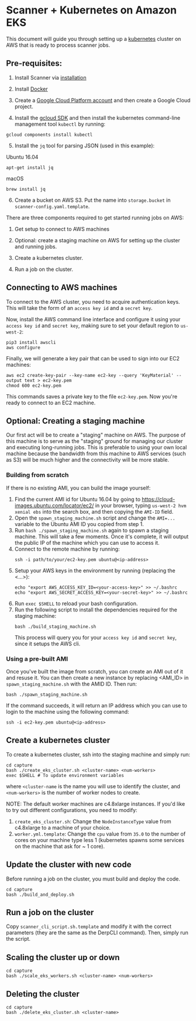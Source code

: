 Scanner + Kubernetes on Amazon EKS
==================================

This document will guide you through setting up a
[kubernetes](https://kubernetes.io/docs/concepts/overview/what-is-kubernetes/)
cluster on AWS that is ready to process scanner jobs.

Pre-requisites:
---------------

1. Install Scanner via [installation](http://scanner.run/installation.html)

2. Install [Docker](https://docs.docker.com/install/)

3. Create a [Google Cloud Platform account](https://cloud.google.com/) and then
   create a Google Cloud project.

4. Install the [gcloud SDK](https://cloud.google.com/sdk/downloads) and then
   install the kubernetes command-line management tool `kubectl` by running:
```
gcloud components install kubectl
```

5. Install the `jq` tool for parsing JSON (used in this example):

Ubuntu 16.04
```
apt-get install jq
```

macOS
```
brew install jq
```

6. Create a bucket on AWS S3. Put the name into `storage.bucket` in `scanner-config.yaml.template`.

There are three components required to get started running jobs on AWS:

1. Get setup to connect to AWS machines

2. Optional: create a staging machine on AWS for setting up the cluster and running jobs.

3. Create a kubernetes cluster.

4. Run a job on the cluster.

## Connecting to AWS machines

To connect to the AWS cluster, you need to acquire authentication keys. This will 
take the form of an `access key id` and a `secret key`.

Now, install the AWS command line interface and configure it using your
`access key id` and `secret key`, making sure to set your default region to
`us-west-2`:
```
pip3 install awscli
aws configure
```

Finally, we will generate a key pair that can be used to sign into our EC2
machines:
```
aws ec2 create-key-pair --key-name ec2-key --query 'KeyMaterial' --output text > ec2-key.pem
chmod 600 ec2-key.pem
```
This commands saves a private key to the file `ec2-key.pem`. Now you're ready to
connect to an EC2 machine.

## Optional: Creating a staging machine

Our first act will be to create a "staging" machine on AWS. The purpose of this
machine is to serve as the "staging" ground for managing our cluster and
executing long-running jobs. This is preferable to using your own local machine
because the bandwidth from this machine to AWS services (such as S3) will be
much higher and the connectivity will be more stable.

### Building from scratch

If there is no existing AMI, you can build the image yourself:

1. Find the current AMI id for Ubuntu 16.04 by going to
   https://cloud-images.ubuntu.com/locator/ec2/ in your browser, typing
   `us-west-2 hvm xenial ebs` into the search box, and then copying the `AMI-ID`
   field.
2. Open the `spawn_staging_machine.sh` script and change the `AMI=...` variable
   to the Ubuntu AMI ID you copied from step 1.
3. Run `bash ./spawn_staging_machine.sh` again to spawn a staging machine. This
   will take a few moments. Once it's complete, it will output the public IP of
   the machine which you can use to access it.
4. Connect to the remote machine by running:
   ```
   ssh -i path/to/your/ec2-key.pem ubuntu@<ip-address>
   ```
5. Setup your AWS keys in the environment by running (replacing the <...>):
   ```
   echo "export AWS_ACCESS_KEY_ID=<your-access-key>" >> ~/.bashrc
   echo "export AWS_SECRET_ACCESS_KEY=<your-secret-key>" >> ~/.bashrc
   ```
6. Run `exec $SHELL` to reload your bash configuration.
7. Run the following script to install the dependencies required for the staging
   machine:
   ```
   bash ./build_staging_machine.sh
   ```
   This process will query you for your `access key id` and `secret key`, since
   it setups the AWS cli.

### Using a pre-built AMI

Once you've built the image from scratch, you can create an AMI out of it and resuse
it. You can then create a new instance by replacing <AMI_ID> in `spawn_staging_machine.sh` 
with the AMID ID. Then run:
```
bash ./spawn_staging_machine.sh
```

If the command succeeds, it will return an IP address which you can use to login
to the machine using the following command:
```
ssh -i ec2-key.pem ubuntu@<ip-address>
```

## Create a kubernetes cluster

To create a kubernetes cluster, ssh into the staging machine and simply run:
```
cd capture
bash ./create_eks_cluster.sh <cluster-name> <num-workers>
exec $SHELL # To update environment variables
```
where `<cluster-name` is the name you will use to identify the cluster, and
`<num-workers>` is the number of worker nodes to create.

NOTE: The default worker machines are c4.8xlarge instances. If you'd like to try
out different configurations, you need to modify:

1. `create_eks_cluster.sh`: Change the `NodeInstanceType` value from c4.8xlarge
   to a machine of your choice.
2. `worker.yml.template`: Change the `cpu` value from `35.0` to the number of cores
   on your machine type less 1 (kubernetes spawns some services on the machine that
   ask for ~ 1 core).

## Update the cluster with new code

Before running a job on the cluster, you must build and deploy the code.

```
cd capture
bash ./build_and_deploy.sh
```

## Run a job on the cluster


Copy `scanner_cli_script.sh.template` and modify it with the correct parameters 
(they are the same as the DerpCLI command). Then, simply run the script.

## Scaling the cluster up or down

```
cd capture
bash ./scale_eks_workers.sh <cluster-name> <num-workers>
```

## Deleting the cluster

```
cd capture
bash ./delete_eks_cluster.sh <cluster-name>
```
